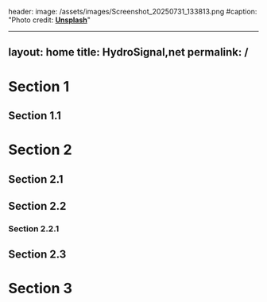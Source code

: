 header:
  image: /assets/images/Screenshot_20250731_133813.png
  #caption: "Photo credit: [**Unsplash**](https://unsplash.com)"
  
---
layout: home
title: HydroSignal,net
permalink: /
---

  

# Section 1
## Section 1.1


# Section 2
## Section 2.1
## Section 2.2
### Section 2.2.1

## Section 2.3


# Section 3


